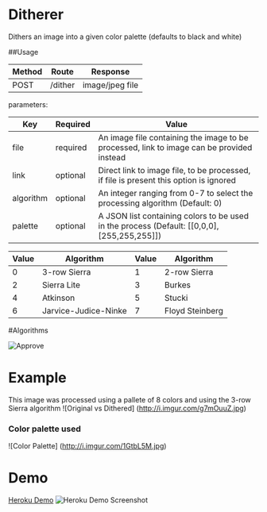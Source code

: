 # Ditherer
Dithers an image into a given color palette (defaults to black and white)

##Usage

Method|Route|Response
------|-----|--------
 POST |/dither|image/jpeg file

parameters:

Key|Required|Value
---|--------|-----
file|required|An image file containing the image to be processed, link to image can be provided instead
link|optional|Direct link to image file, to be processed, if file is present this option is ignored
algorithm|optional|An integer ranging from 0-7 to select the processing algorithm (Default: 0)
palette|optional|A JSON list containing colors to be used in the process (Default: [[0,0,0],[255,255,255]])

Value|Algorithm|Value|Algorithm
-----|---------|-----|---------
0|3-row Sierra|1|2-row Sierra
2|Sierra Lite|3|Burkes
4|Atkinson|5|Stucki
6|Jarvice-Judice-Ninke|7|Floyd Steinberg

#Algorithms

![Approve](http://i.imgur.com/Ihvw0lL.jpg)

# Example

This image was processed using a pallete of 8 colors and using the 3-row Sierra algorithm
![Original vs Dithered]
(http://i.imgur.com/g7mOuuZ.jpg)

### Color palette used

![Color Palette]
(http://i.imgur.com/1GtbL5M.jpg)

# Demo
[Heroku Demo](http://ditheringapi.herokuapp.com)
![Heroku Demo Screenshot](http://i.imgur.com/3Nyl1d1.png)
